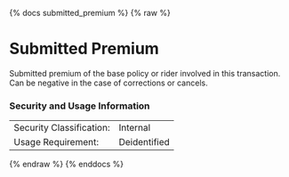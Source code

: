 {% docs submitted_premium %}
{% raw %}

# Submitted Premium
Submitted premium of the base policy or rider involved in this transaction.   Can be negative in the case of corrections or cancels.


### Security and Usage Information
|     |     |
| --- | --- |
|Security Classification:  |Internal|
|Usage Requirement:        |Deidentified|

{% endraw %}
{% enddocs %}
